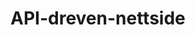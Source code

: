 # API-dreven-nettside

<!-- Done -->


<!--  -->
<!--  -->
<!-- i made it so that ther will show the first 16 at the star. i have made a input and a button in the html, i uset grid whit css. and java is wher the magic happens. when i searth everything that start on the lettr i wright in will show up. the more i wright the less pokemon will show up. i have a hover effect and if i press the div wher the images is, it will then show the name, number and types.-->
